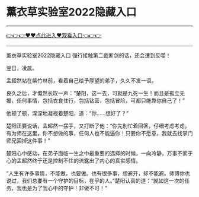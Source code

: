 # 薰衣草实验室2022隐藏入口

<hr/> <a href="https://github.com/kjhudf/xccd/issues/1">👉👉👉♥♥点此进入♥观看入口👈👉👉</a><hr/>

薰衣草实验室2022隐藏入口
强行接触第二截断剑的话，还会遭到反噬！

翌日，凌晨。

孟超然站在紫竹林前，看着自己给予厚望的弟子，久久不发一语。

良久之后，才慨然长叹一声：“楚阳，这一去，可就是九死一生！而且是孤立无援，任何事情，包括衣食住行，包括钻营，包括冒险，可都只能靠你自己了！”

他顿了顿，深深地凝视着楚阳，道：“你……想好了？”

楚阳正要说话，孟超然一摆手，又打断了他：“你先别忙着回答，仔细考虑考虑。有为师在这里，你不想做的事，任何人也不能逼你！只要你不愿意，我就去找掌门师兄回掉这件事！”

楚阳心中感动，在弟子面临一生之中最重要的选择的时候，一向冷静，万事不萦于心的孟超然终于还是控制不住的流露出了内心的真实感情。

“人生有许多事情，不能做，也要做。也有很多事，想避开，却不能避。师傅你也说过，我们总要有一个守护的目标，在乎的人。”楚阳认真的道：“就如这一次的任务，我也是为了我心中的守护！非做不可！”
